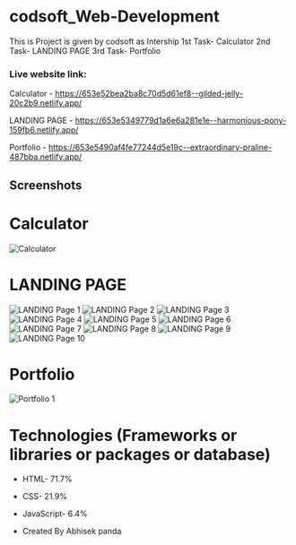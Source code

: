 # codsoft_Web-Development

This is Project is given by codsoft as Intership 
1st Task- Calculator
2nd Task- LANDING PAGE 
3rd Task- Portfolio

### Live website link:
Calculator - https://653e52bea2ba8c70d5d61ef8--gilded-jelly-20c2b9.netlify.app/

LANDING PAGE - https://653e5349779d1a6e6a281e1e--harmonious-pony-159fb6.netlify.app/

Portfolio - https://653e5490af4fe77244d5e19c--extraordinary-praline-487bba.netlify.app/

 
## Screenshots  
# Calculator
![Calculator](https://github.com/abhisek2004/codsoft_-/assets/117925314/b0a6e35c-25fa-456e-b2de-5596714a07a3)

# LANDING PAGE
![LANDING Page 1](https://github.com/abhisek2004/codsoft_-/assets/117925314/862ac215-0999-4a0e-b5f6-7830b106b7eb)
![LANDING Page 2](https://github.com/abhisek2004/codsoft_-/assets/117925314/739cee9c-b55f-439f-9f3e-9f1c8869743a)
![LANDING Page 3](https://github.com/abhisek2004/codsoft_-/assets/117925314/9f90bdae-7cb4-47e9-a06e-95ccc34345f0)
![LANDING Page 4](https://github.com/abhisek2004/codsoft_-/assets/117925314/83af1ce8-8a92-4bbc-9d99-ec2993795337)
![LANDING Page 5](https://github.com/abhisek2004/codsoft_-/assets/117925314/eac4512d-9efc-4eac-ab22-f8b99ffc45ab)
![LANDING Page 6](https://github.com/abhisek2004/codsoft_-/assets/117925314/f4687600-a1da-405c-b1c4-ea50367349b8)
![LANDING Page 7](https://github.com/abhisek2004/codsoft_-/assets/117925314/7615bf7d-9e99-470b-8160-02d0971d56b0)
![LANDING Page 8](https://github.com/abhisek2004/codsoft_-/assets/117925314/86256ae0-2d77-49d5-8e7e-53b928486efc)
![LANDING Page 9](https://github.com/abhisek2004/codsoft_-/assets/117925314/c2d73e51-6c0c-4649-a2f4-209e41af12a8)
![LANDING Page 10](https://github.com/abhisek2004/codsoft_-/assets/117925314/614c8185-f252-4015-b024-dddd27e29825)

# Portfolio
![Portfolio 1](https://github.com/abhisek2004/codsoft_-/assets/117925314/05c00615-dddf-422f-8fef-dcdf7738742b)


# Technologies (Frameworks or libraries or packages or database)
- HTML- 71.7%
- CSS- 21.9%
- JavaScript- 6.4%

- Created By Abhisek panda
